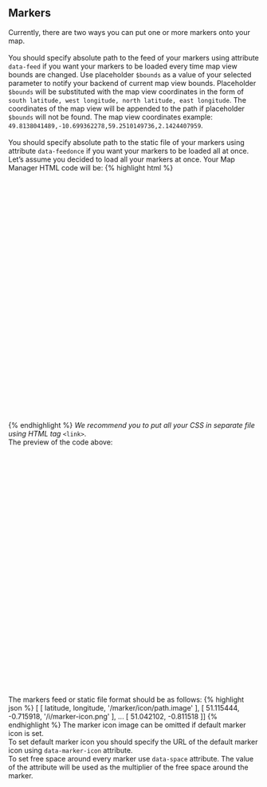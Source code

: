 
<!--
***************************
*                         *
*         Markers         *
*                         *
***************************
-->

## Markers

<div class="pph">
  Currently, there are two ways you can put one or more markers onto your map.<br><br>
  You should specify absolute path to the feed of your markers using attribute <code>data-feed</code> if you want your markers to be loaded every time map view bounds are changed. Use placeholder <code>$bounds</code> as a value of your selected parameter to notify your backend of current map view bounds. Placeholder <code>$bounds</code> will be substituted with the map view coordinates in the form of <code>south latitude, west longitude, north latitude, east longitude</code>. The coordinates of the map view will be appended to the path if placeholder <code>$bounds</code> will not be found. The map view coordinates example: <code>49.8138041489,-10.699362278,59.2510149736,2.1424407959</code>.<br><br>
  You should specify absolute path to the static file of your markers using attribute <code>data-feedonce</code> if you want your markers to be loaded all at once.
</div>

<div class="pph">
  Let’s assume you decided to load all your markers at once. Your Map Manager HTML code will be:
{% highlight html %}
<div data-mapsmanager="mapbox" data-feedonce="js/markers.json" data-mapboxkey="1234567890" style="height:500px"></div>
<!-- include once // -->
<script src="/path/to/jquery.min.js"></script>
<script src="/path/to/mapsmanager.min.js"></script>
<!-- // include once -->
{% endhighlight %}
  <i>We recommend you to put all your CSS in separate file using HTML tag</i> <code>&lt;link&gt;</code>.
</div>

<div class="pph">
  The preview of the code above:
  <div data-mapsmanager="mapbox" data-feedonce="{{ site.url }}/js/markers.json" data-mapboxkey="1234567890" data-zoom="5" style="height:500px"></div>
</div>

<div class="pph">
The markers feed or static file format should be as follows:
{% highlight json %}
[ [ latitude, longitude, '/marker/icon/path.image' ],
[ 51.115444, -0.715918, '/i/marker-icon.png' ],
...
[ 51.042102, -0.811518 ]]
{% endhighlight %}
The marker icon image can be omitted if default marker icon is set.
</div>

<div class="pph">
  To set default marker icon you should specify the URL of the default marker icon using <code>data-marker-icon</code> attribute.
</div>

<div class="pph">
  To set free space around every marker use <code>data-space</code> attribute. The value of the attribute will be used as the multiplier of the free space around the marker.
</div>
